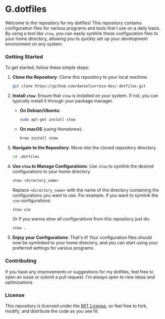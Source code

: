 # G.dotfiles

Welcome to the repository for my dotfiles! This repository contains configuration files for various programs and tools that I use on a daily basis. By using a tool like `stow`, you can easily symlink these configuration files to your home directory, allowing you to quickly set up your development environment on any system.

### Getting Started

To get started, follow these simple steps:

1. **Clone the Repository**: Clone this repository to your local machine.

    ```bash
    git clone https://github.com/danielcorreia-dev/.dotfiles.git
    ```

2. **Install `stow`**: Ensure that `stow` is installed on your system. If not, you can typically install it through your package manager.

    - **On Debian/Ubuntu**:

        ```bash
        sudo apt-get install stow
        ```

    - **On macOS** (using Homebrew):

        ```bash
        brew install stow
        ```

3. **Navigate to the Repository**: Move into the cloned repository directory.

    ```bash
    cd .dotfiles
    ```

4. **Use `stow` to Manage Configurations**: Use `stow` to symlink the desired configurations to your home directory.

    ```bash
    stow <directory_name>
    ```

    Replace `<directory_name>` with the name of the directory containing the configurations you want to use. For example, if you want to symlink the `vim` configurations:

    ```bash
    stow vim
    ```

    Or if you wanna stow all configurations from this repository just do:

    ```bash
    stow .
    ```

5. **Enjoy your Configurations**: That's it! Your configuration files should now be symlinked to your home directory, and you can start using your preferred settings for various programs.

### Contributing

If you have any improvements or suggestions for my dotfiles, feel free to open an issue or submit a pull request. I'm always open to new ideas and optimizations

### License

This repository is licensed under the [MIT License](LICENSE), so feel free to fork, modify, and distribute the code as you see fit.
